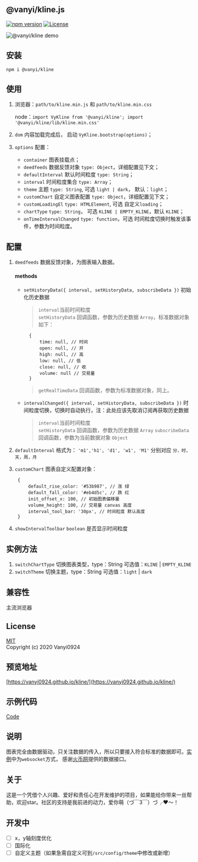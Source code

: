 ## @vanyi/kline.js

[![npm version](https://img.shields.io/npm/v/@vanyi/kline)](https://www.npmjs.com/package/@vanyi/kline)
[![License](https://img.shields.io/npm/l/@vanyi/kline)](https://www.npmjs.com/package/@vanyi/kline)

![@vanyi/kline demo](https://vanyi0924.github.io/kline/screenshot/demo.gif)

## 安装
`npm i @vanyi/kline`

## 使用
1. 浏览器：`path/to/kline.min.js` 和 `path/to/kline.min.css`  

	 node：`import VyKline from '@vanyi/kline'; import '@vanyi/kline/lib/kline.min.css'`
2. `dom` 内容加载完成后， 启动 `VyKline.bootstrap(options)`； 
3. `options` 配置：
	- `container` 图表挂载点；
	- `deedfeeds` 数据反馈对象 `type: Object`，详细配置见下文；
	- `defaultInterval` 默认时间粒度 `type: String`；
	- `interval` 时间粒度集合 `type: Array`；
	- `theme` 主题  `type: String`, 可选 `light | dark`， 默认：`light`；
	- `customChart` 自定义图表配置 `type: Object`，详细配置见下文；
	- `customLoadingEl` `type: HTMLElement`, 可选 自定义`loading`；
	- `chartType` `type: String`， 可选 `KLINE | EMPTY_KLINE`，默认 `KLINE`；
	- `onTimeIntervalChanged` `type: function`，可选 时间粒度切换时触发该事件，参数为时间粒度。

## 配置
 1. `deedfeeds` 数据反馈对象，为图表输入数据。  
 	#### methods
 	- `setHistoryData({ interval, setHistoryData, subscribeData })` 初始化历史数据 
	
 		>`interval`当前时间粒度  
 		>`setHistoryData` 回调函数，参数为历史数据 `Array`，标准数据对象如下： 
		
 			{
				time: null, // 时间
				open: null, // 开
				high: null, // 高
				low: null, // 低
				close: null, // 收
				volume: null // 交易量
			}	
 		> `getRealTimeData`  回调函数，参数为标准数据对象，同上。
		
 	- `intervalChanged({ interval, setHistoryData, subscribeData })` 时间粒度切换，切换时自动执行，注：此处应该先取消订阅再获取历史数据
	
 	 	>`interval`当前时间粒度  
 		>`setHistoryData` 回调函数，参数为历史数据 `Array`
 		>`subscribeData` 回调函数，参数为当前数据对象 `Object`

2. `defaultInterval` 格式为： `'m1','h1', 'd1', 'w1', 'M1'` 分别对应 `分，时，天，周，月`  
3. `customChart` 图表自定义配置对象：
	
		{
			default_rise_color: '#53b987', // 涨 绿
			default_fall_color: '#eb4d5c', // 跌 红
			init_offset_x: 100, // 初始图表偏移量
			volume_height: 100, // 交易量 canvas 高度
			interval_tool_bar: '30px', // 时间粒度 默认高度
		}  
	
4. `showIntervalToolbar` `boolean` 是否显示时间粒度

## 实例方法
1. `switchChartType` 切换图表类型，type：String 可选值：`KLINE` | `EMPTY_KLINE`
2. `switchTheme` 切换主题，type：String 可选值：`light` | `dark`

## 兼容性
主流浏览器

## License
[MIT](https://opensource.org/licenses/MIT)  
Copyright (c) 2020 Vanyi0924

## 预览地址
[https://vanyi0924.github.io/kline/](https://vanyi0924.github.io/kline/)  

## 示例代码
[Code](./example)  

## 说明
图表完全由数据驱动，只关注数据的传入，所以只要接入符合标准的数据即可。[实例](./example)中为`websocket`方式，
感谢[火币网](https://www.huobi.br.com/zh-cn/)提供的数据接口。

## 关于
这是一个凭借个人兴趣、爱好和责任心在开发维护的项目，如果能给你带来一丝帮助，欢迎star。社区的支持是我前进的动力，爱你萌（づ￣3￣）づ╭❤～！

## 开发中  
- [ ] x，y轴刻度优化
- [ ] 国际化
- [ ] 自定义主题（如果急需自定义可到`/src/config/theme`中修改或新增）
